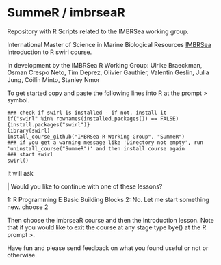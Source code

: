 # SummeR / imbrseaR
Repository with R Scripts related to the IMBRSea working group. 

International Master of Science in Marine Biological Resources [IMBRSea](http://www.imbrsea.eu/) Introduction to R swirl course.

In development by the IMBRSea R Working Group: Ulrike Braeckman, Osman Crespo Neto, Tim Deprez, Olivier Gauthier, Valentin Geslin, Julia Jung, Cóilín Minto, Stanley Nmor

To get started copy and paste the following lines into R at the prompt > symbol.

```
### check if swirl is installed - if not, install it
if("swirl" %in% rownames(installed.packages()) == FALSE) {install.packages("swirl")}
library(swirl)
install_course_github("IMBRSea-R-Working-Group", "SummeR")
### if you get a warning message like 'Directory not empty', run 'uninstall_course("SummeR")' and then install course again
### start swirl
swirl()
```
It will ask

| Would you like to continue with one of these lessons?

1: R Programming E Basic Building Blocks
2: No. Let me start something new.
choose 2

Then choose the imbrseaR course and then the Introduction lesson. Note that if you would like to exit the course at any stage type bye() at the R prompt >.

Have fun and please send feedback on what you found useful or not or otherwise.
